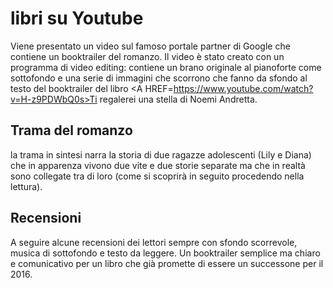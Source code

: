 # libri su Youtube
Viene presentato un video sul famoso portale partner di Google che contiene un booktrailer del romanzo.
Il video è stato creato con un programma di video editing: contiene un brano originale al pianoforte come sottofondo e una serie di immagini che scorrono che fanno da sfondo al testo del booktrailer del libro <A HREF=https://www.youtube.com/watch?v=H-z9PDWbQ0s>Ti regalerei una stella</A> di Noemi Andretta.
## Trama del romanzo
la trama in sintesi narra la storia di due ragazze adolescenti (Lily e Diana) che in apparenza vivono due vite e due storie separate ma che in realtà sono collegate tra di loro (come si scoprirà in seguito procedendo nella lettura). 
## Recensioni
A seguire alcune recensioni dei lettori sempre con sfondo scorrevole, musica di sottofondo e testo da leggere.
Un booktrailer semplice ma chiaro e comunicativo per un libro che già promette di essere un successone per il 2016.
